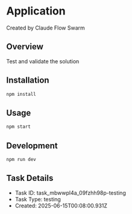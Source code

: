 # Application

Created by Claude Flow Swarm

## Overview

Test and validate the solution

## Installation

```bash
npm install
```

## Usage

```bash
npm start
```

## Development

```bash
npm run dev
```

## Task Details

- Task ID: task_mbwwpl4a_09fzhh98p-testing
- Task Type: testing
- Created: 2025-06-15T00:08:00.931Z
